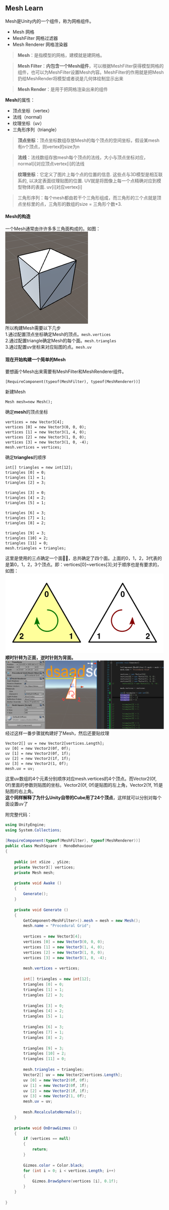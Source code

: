## Mesh Learn
Mesh是Unity内的一个组件，称为网格组件。  

* Mesh 网格
* MeshFilter 网格过滤器
* Mesh Renderer 网格渲染器  

>**Mesh**：是指模型的网格，建模就是建网格。  

>**Mesh Filter**：**内包含一个Mesh组件**，可以根据MeshFilter获得模型网格的组件，也可以为MeshFilter设置Mesh内容。MeshFilter的作用就是把Mesh扔给MeshRender将模型或者说是几何体绘制显示出来  

>**Mesh Render**：是用于把网格渲染出来的组件

**Mesh**的属性：  

* 顶点坐标（vertex）
* 法线（normal）
* 纹理坐标（uv）
* 三角形序列（triangle） 

>**顶点坐标**：顶点坐标数组存放Mesh的每个顶点的空间坐标，假设某mesh有n个顶点，则vertex的size为n  

>**法线**：法线数组存放mesh每个顶点的法线，大小与顶点坐标对应，normal[i]对应顶点vertex[i]的法线  

>**纹理坐标**：它定义了图片上每个点的位置的信息. 这些点与3D模型是相互联系的, 以决定表面纹理贴图的位置. UV就是将图像上每一个点精确对应到模型物体的表面. uv[i]对应vertex[i]

>三角形序列：每个mesh都由若干个三角形组成，而三角形的三个点就是顶点坐标里的点，三角形的数组的size = 三角形个数*3.


#### Mesh的构造  
一个Mesh通常由许许多多三角面构成的。如图：  
![](./UnityManualPic/Mesh1.png)  
所以构建Mesh需要以下几步  
1.通过配置顶点坐标确定Mesh的顶点。`mesh.vertices`  
2.通过配置triangle确定Mesh的每个面。`mesh.triangles`  
3.通过配置uv坐标来对应贴图的点。`mesh.uv`

#### 现在开始构建一个简单的Mesh
要想画个Mesh出来需要有MeshFilter和MeshRenderer组件。  

	[RequireComponent(typeof(MeshFilter), typeof(MeshRenderer))]
新建Mesh

	Mesh mesh=new Mesh();
确定**mesh**的顶点坐标

	vertices = new Vector3[4];
	vertices [0] = new Vector3(0, 0, 0);
	vertices [1] = new Vector3(1, 4, 0);
	vertices [2] = new Vector3(1, 0, 0);
	vertices [3] = new Vector3(1, 0, -4);
	mesh.vertices = vertices;
确定**triangles**的顺序  

    int[] triangles = new int[12];
    triangles [0] = 0;
    triangles [1] = 1;
    triangles [2] = 3;
    
    triangles [3] = 0;
    triangles [4] = 2;
    triangles [5] = 1;
    
    triangles [6] = 3;
    triangles [7] = 1;
    triangles [8] = 2;
    
    triangles [9] = 3;
    triangles [10] = 2;
    triangles [11] = 0;  
    mesh.triangles = triangles;
这里是使用的三点确定一个面👌🏻，总共确定了四个面。上面的0，1，2，3代表的是第0，1，2，3个顶点。即：vertices[0]~vertices[3];对于顺序也是有要求的，如图：  
![](./UnityManualPic/Mesh2.png)   
**顺时针转为正面，逆时针则为背面。**
![](./pic/3.png)  
经过这样一番步骤就构建好了Mesh，然后还要贴纹理  

	Vector2[] uv = new Vector2[vertices.Length];
	uv [0] = new Vector2(0f, 0f);  
	uv [1] = new Vector2(0f, 1f);  
	uv [2] = new Vector2(1f, 1f);
	uv [3] = new Vector2(1, 0f);
	mesh.uv = uv;
这里uv数组的4个元素分别顺序对应mesh.vertices的4个顶点。而Vector2(0f, 0f)里面的参数则贴图的坐标。Vector2(0f, 0f)是贴图的左上角，Vector2(1f, 1f)是贴图的右上角。  
**这个同样解释了为什么Unity自带的Cube用了24个顶点**，这样就可以分别对每个面设置uv了  

附完整代码：  

```c#
using UnityEngine;
using System.Collections;

[RequireComponent(typeof(MeshFilter), typeof(MeshRenderer))]
public class MeshSquare : MonoBehaviour
{

    public int xSize , ySize;
    private Vector3[] vertices;
    private Mesh mesh;

    private void Awake ()
    {
        Generate();
    }

    private void Generate ()
    {
        GetComponent<MeshFilter>().mesh = mesh = new Mesh();
        mesh.name = "Procedural Grid";

        vertices = new Vector3[4];
        vertices [0] = new Vector3(0, 0, 0);
        vertices [1] = new Vector3(1, 4, 0);
        vertices [2] = new Vector3(1, 0, 0);
        vertices [3] = new Vector3(1, 0, -4);
       
        mesh.vertices = vertices;

        int[] triangles = new int[12];
        triangles [0] = 0;
        triangles [1] = 1;
        triangles [2] = 3;

        triangles [3] = 0;
        triangles [4] = 2;
        triangles [5] = 1;

        triangles [6] = 3;
        triangles [7] = 1;
        triangles [8] = 2;

        triangles [9] = 3;
        triangles [10] = 2;
        triangles [11] = 0;

        mesh.triangles = triangles;
        Vector2[] uv = new Vector2[vertices.Length];
        uv [0] = new Vector2(0f, 0f);  
        uv [1] = new Vector2(0f, 1f);  
        uv [2] = new Vector2(1f, 1f);
        uv [3] = new Vector2(1, 0f);
        mesh.uv = uv;

        mesh.RecalculateNormals();
    }

    private void OnDrawGizmos ()
    {
        if (vertices == null)
        {
            return;
        }

        Gizmos.color = Color.black;
        for (int i = 0; i < vertices.Length; i++)
        {
            Gizmos.DrawSphere(vertices [i], 0.1f);
        }
    }

}
```

